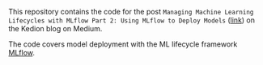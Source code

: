 This repository contains the code for the post `Managing Machine Learning Lifecycles with MLflow Part 2: Using MLflow to Deploy Models` ([link](https://kedion.medium.com/managing-machine-learning-lifecycles-with-mlflow-a52372c60ba5)) on the Kedion blog on Medium. 

The code covers model deployment with the ML lifecycle framework [MLflow](https://mlflow.org/).

